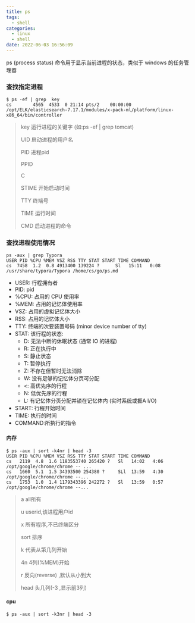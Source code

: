 ```yaml
---
title: ps
tags:
  - shell
categories:
  - linux
  - shell
date: 2022-06-03 16:56:09
---
```


ps (process status) 命令用于显示当前进程的状态，类似于 windows 的任务管理器



### 查找指定进程

```
$ ps -ef | grep  key
cs        4565  4533  0 21:14 pts/2    00:00:00 /opt/ELK/elasticsearch-7.17.1/modules/x-pack-ml/platform/linux-x86_64/bin/controller
```

> key 运行进程的关键字 (如:ps -ef | grep  tomcat)
>
> UID 启动进程的用户名
>
> PID  进程pid
>
> PPID 
>
> C 
>
> STIME 开始启动时间 
>
> TTY  终端号
>
> TIME  运行时间
>
> CMD   启动进程的命令

<!--more-->

### 查找进程使用情况

```
ps -aux | grep Typora
USER PID %CPU %MEM VSZ RSS TTY STAT START TIME COMMAND
cs  7458  1.2  0.8 4913400 139224 ?      Sl   15:11   0:08 /usr/share/typora/Typora /home/cs/go/ps.md

```

- USER: 行程拥有者
- PID: pid
- %CPU: 占用的 CPU 使用率
- %MEM: 占用的记忆体使用率
- VSZ: 占用的虚拟记忆体大小
- RSS: 占用的记忆体大小
- TTY: 终端的次要装置号码 (minor device number of tty)
- STAT: 该行程的状态:
  - D: 无法中断的休眠状态 (通常 IO 的进程)
  - R: 正在执行中
  - S: 静止状态
  - T: 暂停执行
  - Z: 不存在但暂时无法消除
  - W: 没有足够的记忆体分页可分配
  - <: 高优先序的行程
  - N: 低优先序的行程
  - L: 有记忆体分页分配并锁在记忆体内 (实时系统或捱A I/O)
- START: 行程开始时间
- TIME: 执行的时间
- COMMAND:所执行的指令



#### 内存

```
$ ps -aux | sort -k4nr | head -3
USER PID %CPU %MEM VSZ RSS TTY STAT START TIME COMMAND
cs   2119  4.8  1.6 1183553740 265420 ?   Sl   14:02   4:06 /opt/google/chrome/chrome -- ...
cs   1660  5.1  1.5 34393500 254380 ?     SLl  13:59   4:30 /opt/google/chrome/chrome --...
cs   1753  1.0  1.4 1179343396 242272 ?   Sl   13:59   0:57 /opt/google/chrome/chrome --...
```

>a all所有
>
>u userid,该进程用户id
>
>x 所有程序,不已终端区分
>
>sort 排序
>
>k 代表从第几列开始
>
>4n 4列(%MEM)开始
>
>r 反向(reverse) ,默认从小到大
>
>head  头几列(-3 ,显示前3列)



#### cpu

```
$ ps -aux | sort -k3nr | head -3
```

